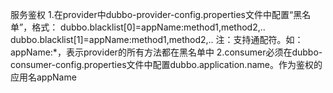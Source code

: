服务鉴权
1.在provider中dubbo-provider-config.properties文件中配置“黑名单”，格式：
dubbo.blacklist[0]=appName:method1,method2,..
dubbo.blacklist[1]=appName:method1,method2,..
注：支持通配符。如：appName:*，表示provider的所有方法都在黑名单中
2.consumer必须在dubbo-consumer-config.properties文件中配置dubbo.application.name。作为鉴权的应用名appName
